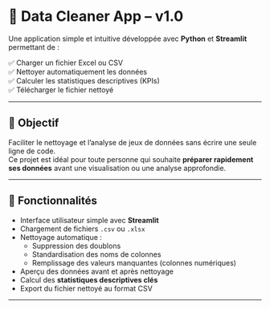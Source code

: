 # 🧹 Data Cleaner App – v1.0

Une application simple et intuitive développée avec **Python** et **Streamlit** permettant de :

✅ Charger un fichier Excel ou CSV  
✅ Nettoyer automatiquement les données  
✅ Calculer les statistiques descriptives (KPIs)  
✅ Télécharger le fichier nettoyé

---

## 📌 Objectif

Faciliter le nettoyage et l’analyse de jeux de données sans écrire une seule ligne de code.  
Ce projet est idéal pour toute personne qui souhaite **préparer rapidement ses données** avant une visualisation ou une analyse approfondie.

---

## 🚀 Fonctionnalités

- Interface utilisateur simple avec **Streamlit**
- Chargement de fichiers `.csv` ou `.xlsx`
- Nettoyage automatique :
  - Suppression des doublons
  - Standardisation des noms de colonnes
  - Remplissage des valeurs manquantes (colonnes numériques)
- Aperçu des données avant et après nettoyage
- Calcul des **statistiques descriptives clés**
- Export du fichier nettoyé au format CSV

---


